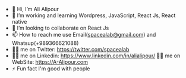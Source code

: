 - 👋 Hi, I’m Ali Alipour
- 👀 I’m working and learning Wordpress, JavaScript, React Js, React native
- 💞️ I’m looking to collaborate on React Js
- 📫 How to reach me use Email(spacealab@gmail.com) and Whatsup(+989366621088)
- 👨‍💻 me on Twitter: https://twitter.com/spacealab
- 👨‍💻 me on Linkedin: https://www.linkedin.com/in/alialipour/
👨‍💻 me on WebSite: https://A-Alipour.com
- ⚡ Fun fact I'm good with people
